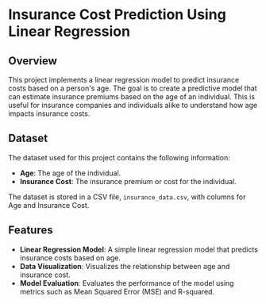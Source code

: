 # Insurance Cost Prediction Using Linear Regression

## Overview
This project implements a linear regression model to predict insurance costs based on a person's age. The goal is to create a predictive model that can estimate insurance premiums based on the age of an individual. This is useful for insurance companies and individuals alike to understand how age impacts insurance costs.

## Dataset
The dataset used for this project contains the following information:

- **Age**: The age of the individual.
- **Insurance Cost**: The insurance premium or cost for the individual.

The dataset is stored in a CSV file, `insurance_data.csv`, with columns for Age and Insurance Cost.

## Features
- **Linear Regression Model**: A simple linear regression model that predicts insurance costs based on age.
- **Data Visualization**: Visualizes the relationship between age and insurance cost.
- **Model Evaluation**: Evaluates the performance of the model using metrics such as Mean Squared Error (MSE) and R-squared.
